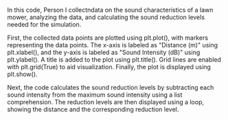 In this code, Person I collectndata on the sound characteristics of a lawn mower, analyzing the data, and calculating the sound reduction levels needed for the simulation.

First, the collected data points are plotted using plt.plot(), with markers representing the data points. The x-axis is labeled as "Distance (m)" using plt.xlabel(), and the y-axis is labeled as "Sound Intensity (dB)" using plt.ylabel(). A title is added to the plot using plt.title(). Grid lines are enabled with plt.grid(True) to aid visualization. Finally, the plot is displayed using plt.show().

Next, the code calculates the sound reduction levels by subtracting each sound intensity from the maximum sound intensity using a list comprehension. The reduction levels are then displayed using a loop, showing the distance and the corresponding reduction level.